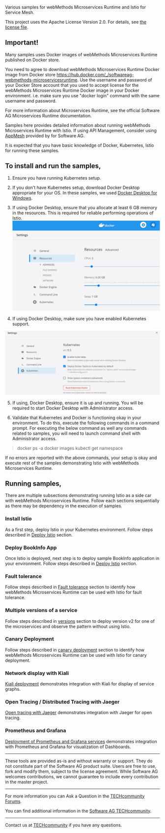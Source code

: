 
Various samples for webMethods Microservices Runtime and Istio for Service Mesh.

This project uses the Apache License Version 2.0. For details, see [the license file](LICENSE).

Important!
--

Many samples uses Docker images of webMethods Microservices Runtime published on Docker store. 

You need to agree to download webMethods Microservices Runtime Docker image from Docker store https://hub.docker.com/_/softwareag-webmethods-microservicesruntime. Use the username and password of your Docker Store account that you used to accept license for the webMethods Microservices Runtime Docker image in your Docker environment. i.e. make sure you use "docker login" command with the same username and password.

For more information about Microservices Runtime, see the official Software AG Microservices Runtime documentation.

Samples here provides detailed information about running webMethods Microservices Runtime with Istio. If using API Management, consider using [AppMesh](https://www.softwareag.com/us/products/api/appmesh/default.html) provided by for Software AG. 

It is expected that you have basic knowledge of Docker, Kubernetes, Istio for running these samples.

## To install and run the samples,
1. Ensure you have running Kubernetes setup. 

2. If you don't have Kubernetes setup, download Docker Desktop appropriate for your OS. In these samples, we used [Docker Desktop for Windows](https://hub.docker.com/editions/community/docker-ce-desktop-windows). 

3. If using Docker Desktop, ensure that you allocate at least 6 GB memory in the resources. This is required for reliable performing operations of Istio.
![Resources for Docker Desktop](images/dockerDesktopResources.jpg)

4. If using Docker Desktop, make sure you have enabled Kubernetes support. 

![Kubernetes for Docker Desktop](images/dockerDesktopKubernetes.jpg)

5. If using, Docker Desktop, ensure it is up and running. You will be required to start Docker Desktop with Administrator access.

6. Validate that Kubernetes and Docker is functioning okay in your environment. To do this, execute the following commands in a command prompt. For executing the below command as well any commands related to samples, you will need to launch command shell with Administrator access.

>docker ps -a
>docker images
>kubectl get namespace

If no errors are reported with the above commands, your setup is okay and execute rest of the samples demonstrating Istio with webMethods Microservices Runtime.

## Running samples,

There are multiple subsections demonstrating running Istio as a side car with webMethods Microservices Runtime. Follow each sections sequentially as there may be dependency in the execution of samples.

### Install Istio
As a first step, deploy Istio in your Kubernetes environment. Follow steps described in [Deploy Istio](00-install/README.md) section.

### Deploy BookInfo App
Once Istio is deployed, next step is to deploy sample BookInfo application in your environment. Follow steps described in [Deploy Istio](01-deploy/README.md) section.

### Fault tolerance
Follow steps described in [Fault  tolerance](02-traffic/README.md) section to identify how webMethods Microservices Runtime can be used with Istio for fault tolerance.

### Multiple versions of a service
Follow steps described in [versions](03-testing/README.md) section to deploy version v2 for one of the microservices and observe the pattern without using Istio.

### Canary Deployment
Follow steps described in [canary deployment](04-canary/README.md) section to identify how webMethods Microservices Runtime can be used with Istio for canary deployment.

### Network display with Kiali
[Kiali deployment](05-network-display-kiali/README.md) demonstrates integration with Kiali for display of service graphs.

### Open Tracing / Distributed Tracing with Jaeger
[Open tracing with Jaeger](06-jaeger/README.md) demonstrates integration with Jaeger for open tracing.

### Prometheus and Grafana 
[Deployment of Prometheus and Grafana services](07-Prometheus-Grafana/README.md) demonstrates integration with Prometheus and Grafana for visualization of Dashboards.

______________________
These tools are provided as-is and without warranty or support. They do not constitute part of the Software AG product suite. Users are free to use, fork and modify them, subject to the license agreement. While Software AG welcomes contributions, we cannot guarantee to include every contribution in the master project.	
_____________________
For more information you can Ask a Question in the [TECHcommunity Forums](http://tech.forums.softwareag.com/techjforum/forums/list.page?product=webmethods).

You can find additional information in the [Software AG TECHcommunity](http://techcommunity.softwareag.com/home/-/product/name/webmethods).
_______________________
Contact us at [TECHcommunity](mailto:technologycommunity@softwareag.com?subject=Github/SoftwareAG) if you have any questions.
